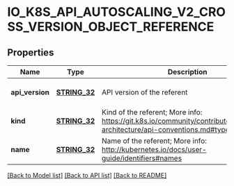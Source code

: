 # IO_K8S_API_AUTOSCALING_V2_CROSS_VERSION_OBJECT_REFERENCE

## Properties
Name | Type | Description | Notes
------------ | ------------- | ------------- | -------------
**api_version** | [**STRING_32**](STRING_32.md) | API version of the referent | [optional] [default to null]
**kind** | [**STRING_32**](STRING_32.md) | Kind of the referent; More info: https://git.k8s.io/community/contributors/devel/sig-architecture/api-conventions.md#types-kinds\&quot; | [default to null]
**name** | [**STRING_32**](STRING_32.md) | Name of the referent; More info: http://kubernetes.io/docs/user-guide/identifiers#names | [default to null]

[[Back to Model list]](../README.md#documentation-for-models) [[Back to API list]](../README.md#documentation-for-api-endpoints) [[Back to README]](../README.md)



